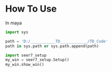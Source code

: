 How To Use
==
In maya
```python
import sys

path = 'D:/___________TD____________/TD_Code'
path in sys.path or sys.path.append(path)

import seer7_setup
my_win = seer7_setup.Setup()
my_win.show_win()
```
